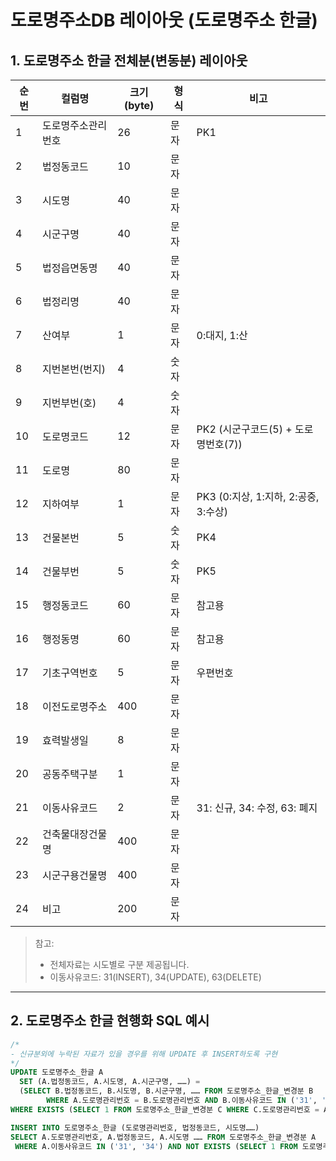 # 도로명주소DB 레이아웃 (도로명주소 한글)

## 1. 도로명주소 한글 전체분(변동분) 레이아웃

| 순번 | 컬럼명             | 크기(byte) | 형식 | 비고                                 |
| ---- | ------------------ | ---------- | ---- | ------------------------------------ |
| 1    | 도로명주소관리번호 | 26         | 문자 | PK1                                  |
| 2    | 법정동코드         | 10         | 문자 |                                      |
| 3    | 시도명             | 40         | 문자 |                                      |
| 4    | 시군구명           | 40         | 문자 |                                      |
| 5    | 법정읍면동명       | 40         | 문자 |                                      |
| 6    | 법정리명           | 40         | 문자 |                                      |
| 7    | 산여부             | 1          | 문자 | 0:대지, 1:산                         |
| 8    | 지번본번(번지)     | 4          | 숫자 |                                      |
| 9    | 지번부번(호)       | 4          | 숫자 |                                      |
| 10   | 도로명코드         | 12         | 문자 | PK2 (시군구코드(5) + 도로명번호(7))  |
| 11   | 도로명             | 80         | 문자 |                                      |
| 12   | 지하여부           | 1          | 문자 | PK3 (0:지상, 1:지하, 2:공중, 3:수상) |
| 13   | 건물본번           | 5          | 숫자 | PK4                                  |
| 14   | 건물부번           | 5          | 숫자 | PK5                                  |
| 15   | 행정동코드         | 60         | 문자 | 참고용                               |
| 16   | 행정동명           | 60         | 문자 | 참고용                               |
| 17   | 기초구역번호       | 5          | 문자 | 우편번호                             |
| 18   | 이전도로명주소     | 400        | 문자 |                                      |
| 19   | 효력발생일         | 8          | 문자 |                                      |
| 20   | 공동주택구분       | 1          | 문자 |                                      |
| 21   | 이동사유코드       | 2          | 문자 | 31: 신규, 34: 수정, 63: 폐지         |
| 22   | 건축물대장건물명   | 400        | 문자 |                                      |
| 23   | 시군구용건물명     | 400        | 문자 |                                      |
| 24   | 비고               | 200        | 문자 |                                      |

> 참고:
>
> - 전체자료는 시도별로 구분 제공됩니다.
> - 이동사유코드: 31(INSERT), 34(UPDATE), 63(DELETE)

---

## 2. 도로명주소 한글 현행화 SQL 예시

```sql
/*
- 신규분외에 누락된 자료가 있을 경우를 위해 UPDATE 후 INSERT하도록 구현
*/
UPDATE 도로명주소_한글 A
  SET (A.법정동코드, A.시도명, A.시군구명, ……) =
  (SELECT B.법정동코드, B.시도명, B.시군구명, …… FROM 도로명주소_한글_변경분 B
  		WHERE A.도로명관리번호 = B.도로명관리번호 AND B.이동사유코드 IN ('31', '34') AND ROWNUM = 1)
WHERE EXISTS (SELECT 1 FROM 도로명주소_한글_변경분 C WHERE C.도로명관리번호 = A.도로명관리번호 AND C.이동사유코드 IN ('31', '34'))

INSERT INTO 도로명주소_한글 (도로명관리번호, 법정동코드, 시도명……)
SELECT A.도로명관리번호, A.법정동코드, A.시도명 …… FROM 도로명주소_한글_변경분 A
 WHERE A.이동사유코드 IN ('31', '34') AND NOT EXISTS (SELECT 1 FROM 도로명주소_한글 B WHERE B.도로명관리번호 = A.도로명관리번호)
```
